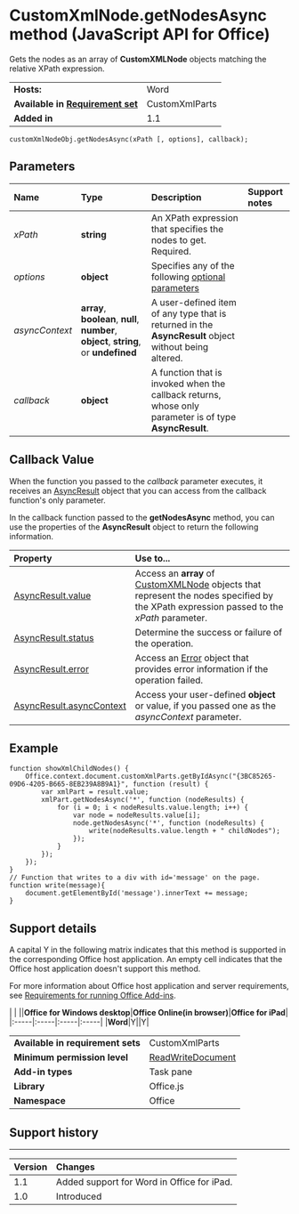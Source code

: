
# CustomXmlNode.getNodesAsync method (JavaScript API for Office)
Gets the nodes as an array of  **CustomXMLNode** objects matching the relative XPath expression.

|||
|:-----|:-----|
|**Hosts:**|Word|
|**Available in [Requirement set](http://msdn.microsoft.com/library/6b6702f2-b0a5-46ab-a356-8dda897ca8ae%28Office.15%29.aspx)**|CustomXmlParts|
|**Added in**|1.1|

```
customXmlNodeObj.getNodesAsync(xPath [, options], callback);
```


## Parameters



|**Name**|**Type**|**Description**|**Support notes**|
|:-----|:-----|:-----|:-----|
| _xPath_|**string**|An XPath expression that specifies the nodes to get. Required.||
| _options_|**object**|Specifies any of the following [optional parameters](http://msdn.microsoft.com/library/7fe6bb42-3178-4d96-85f5-af5caea7b950%28Office.15%29.aspx#AsyncProgramming_OptionalParameters)||
| _asyncContext_|**array**,  **boolean**,  **null**,  **number**,  **object**, **string**, or  **undefined**|A user-defined item of any type that is returned in the  **AsyncResult** object without being altered.||
| _callback_|**object**|A function that is invoked when the callback returns, whose only parameter is of type  **AsyncResult**.||

## Callback Value

When the function you passed to the  _callback_ parameter executes, it receives an [AsyncResult](../reference/shared/asyncresult-object.md) object that you can access from the callback function's only parameter.

In the callback function passed to the  **getNodesAsync** method, you can use the properties of the **AsyncResult** object to return the following information.



|**Property**|**Use to...**|
|:-----|:-----|
|[AsyncResult.value](../reference/shared/asyncresult/value-property.md)|Access an  **array** of [CustomXMLNode](../reference/shared/customxmlnode-object/customxmlnode-object.md) objects that represent the nodes specified by the XPath expression passed to the _xPath_ parameter.|
|[AsyncResult.status](../reference/shared/asyncresult/status-property.md)|Determine the success or failure of the operation.|
|[AsyncResult.error](../reference/shared/asyncresult/error-property.md)|Access an [Error](../reference/shared/error/error-object.md) object that provides error information if the operation failed.|
|[AsyncResult.asyncContext](../reference/shared/asyncresult/asynccontext-property.md)|Access your user-defined  **object** or value, if you passed one as the _asyncContext_ parameter.|

## Example




```
function showXmlChildNodes() {
    Office.context.document.customXmlParts.getByIdAsync("{3BC85265-09D6-4205-B665-8EB239A8B9A1}", function (result) {
        var xmlPart = result.value;
        xmlPart.getNodesAsync('*', function (nodeResults) {
            for (i = 0; i < nodeResults.value.length; i++) {
                var node = nodeResults.value[i];
                node.getNodesAsync('*', function (nodeResults) {
                    write(nodeResults.value.length + " childNodes");
                });
            }
        });
    });
}
// Function that writes to a div with id='message' on the page.
function write(message){
    document.getElementById('message').innerText += message; 
}
```




## Support details


A capital Y in the following matrix indicates that this method is supported in the corresponding Office host application. An empty cell indicates that the Office host application doesn't support this method.

For more information about Office host application and server requirements, see [Requirements for running Office Add-ins](http://msdn.microsoft.com/library/67340567-bb9a-498c-96d3-3f52f28c16bc%28Office.15%29.aspx).


|
|
||**Office for Windows desktop**|**Office Online(in browser)**|**Office for iPad**|
|:-----|:-----|:-----|:-----|
|**Word**|Y||Y|

|||
|:-----|:-----|
|**Available in requirement sets**|CustomXmlParts|
|**Minimum permission level**|[ReadWriteDocument](http://msdn.microsoft.com/library/da2efadc-4ebf-45fe-be39-397ac1eb1dbd%28Office.15%29.aspx)|
|**Add-in types**|Task pane|
|**Library**|Office.js|
|**Namespace**|Office|

## Support history



****


|**Version**|**Changes**|
|:-----|:-----|
|1.1|Added support for Word in Office for iPad.|
|1.0|Introduced|
